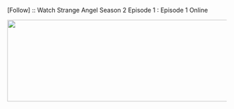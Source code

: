 ﻿[Follow] :: Watch Strange Angel Season 2 Episode 1 : Episode 1 Online

<p><a href="https://t.co/3dBohrNULx"><img src="http://currencymarket24.com/wp-content/uploads/2019/05/watch-now-live-stream.png" alt="" width="588" height="187" /></a></p>
